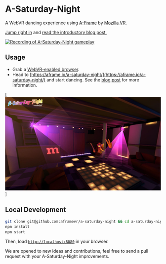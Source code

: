 # A-Saturday-Night

A WebVR dancing experience using [A-Frame](http://aframe.io) by [Mozilla VR](http://mozvr.com). 

[Jump right in](https://aframe.io/a-saturday-night/) and [read the introductory blog post.](https://blog.mozvr.com/a-saturday-night/)

[![Recording of A-Saturday-Night gameplay](assets/readme/asaturdaynight.gif)](https://aframe.io/a-saturday-night/)

## Usage

- Grab a [WebVR-enabled browser](https://webvr.info/).
- Head to [https://aframe.io/a-saturday-night/](https://aframe.io/a-saturday-night/) and start dancing. See the [blog post](https://blog.mozvr.com/a-saturday-night/) for more information.

[![Screenshot of A-Saturday-Night main menu](assets/readme/screenshot1.jpg)]

## Local Development

```bash
git clone git@github.com:aframevr/a-saturday-night && cd a-saturday-night
npm install
npm start
```

Then, load [`http://localhost:8080`](http://localhost:8080) in your browser.

We are opened to new ideas and contributions, feel free to send a pull request with your A-Saturday-Night improvements.
